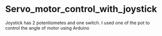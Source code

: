 # Servo_motor_control_with_joystick

Joystick has 2 potentiometes and one switch.
I used one of the pot to control the angle of motor using Arduino
